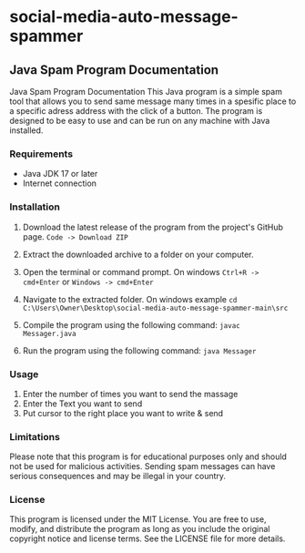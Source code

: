 # social-media-auto-message-spammer

## Java Spam Program Documentation

Java Spam Program Documentation
This Java program is a simple spam tool that allows you to send same message many times in a spesific place to a specific adress address with the click of a button.
The program is designed to be easy to use and can be run on any machine with Java installed.

### Requirements
- Java JDK 17 or later
- Internet connection

### Installation
1. Download the latest release of the program from the project's GitHub page. ``` Code -> Download ZIP ```
2. Extract the downloaded archive to a folder on your computer.
3. Open the terminal or command prompt. On windows ``` Ctrl+R -> cmd+Enter ``` or ``` Windows -> cmd+Enter ```
4. Navigate to the extracted folder. On windows example  ``` cd C:\Users\Owner\Desktop\social-media-auto-message-spammer-main\src ```
5. Compile the program using the following command: 
``` javac Messager.java ```

6. Run the program using the following command:
``` java Messager ```

### Usage
1. Enter the number of times you want to send the massage
2. Enter the Text you want to send
3. Put cursor to the right place you want to write & send

### Limitations
Please note that this program is for educational purposes only and should not be used for malicious activities. Sending spam messages can have serious consequences and may be illegal in your country.

### License
This program is licensed under the MIT License. You are free to use, modify, and distribute the program as long as you include the original copyright notice and license terms. See the LICENSE file for more details.
